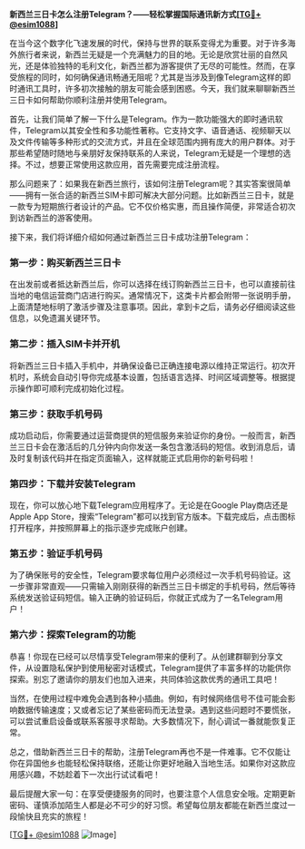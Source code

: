 **新西兰三日卡怎么注册Telegram？——轻松掌握国际通讯新方式[[TG💪+ @esim1088](https://t.me/s/esim1088)]**

在当今这个数字化飞速发展的时代，保持与世界的联系变得尤为重要。对于许多海外旅行者来说，新西兰无疑是一个充满魅力的目的地。无论是欣赏壮丽的自然风光，还是体验独特的毛利文化，新西兰都为游客提供了无尽的可能性。然而，在享受旅程的同时，如何确保通讯畅通无阻呢？尤其是当涉及到像Telegram这样的即时通讯工具时，许多初次接触的朋友可能会感到困惑。今天，我们就来聊聊新西兰三日卡如何帮助你顺利注册并使用Telegram。

首先，让我们简单了解一下什么是Telegram。作为一款功能强大的即时通讯软件，Telegram以其安全性和多功能性著称。它支持文字、语音通话、视频聊天以及文件传输等多种形式的交流方式，并且在全球范围内拥有庞大的用户群体。对于那些希望随时随地与亲朋好友保持联系的人来说，Telegram无疑是一个理想的选择。不过，想要正常使用这款应用，首先需要完成注册流程。

那么问题来了：如果我在新西兰旅行，该如何注册Telegram呢？其实答案很简单——拥有一张合适的新西兰SIM卡即可解决大部分问题。比如新西兰三日卡，就是一款专为短期旅行者设计的产品。它不仅价格实惠，而且操作简便，非常适合初次到访新西兰的游客使用。

接下来，我们将详细介绍如何通过新西兰三日卡成功注册Telegram：

### 第一步：购买新西兰三日卡

在出发前或者抵达新西兰后，你可以选择在线订购新西兰三日卡，也可以直接前往当地的电信运营商门店进行购买。通常情况下，这类卡片都会附带一张说明手册，上面清楚地标明了激活步骤及注意事项。因此，拿到卡之后，请务必仔细阅读这些信息，以免遗漏关键环节。

### 第二步：插入SIM卡并开机

将新西兰三日卡插入手机中，并确保设备已正确连接电源以维持正常运行。初次开机时，系统会自动引导你完成基本设置，包括语言选择、时间区域调整等。根据提示操作即可顺利完成初始化过程。

### 第三步：获取手机号码

成功启动后，你需要通过运营商提供的短信服务来验证你的身份。一般而言，新西兰三日卡会在激活后的几分钟内向你发送一条包含激活码的短信。收到消息后，请及时复制该代码并在指定页面输入，这样就能正式启用你的新号码啦！

### 第四步：下载并安装Telegram

现在，你可以放心地下载Telegram应用程序了。无论是在Google Play商店还是Apple App Store，搜索“Telegram”都可以找到官方版本。下载完成后，点击图标打开程序，并按照屏幕上的指示逐步完成账户创建。

### 第五步：验证手机号码

为了确保账号的安全性，Telegram要求每位用户必须经过一次手机号码验证。这一步骤非常直观——只需输入刚刚获得的新西兰三日卡绑定的手机号码，然后等待系统发送验证码短信。输入正确的验证码后，你就正式成为了一名Telegram用户！

### 第六步：探索Telegram的功能

恭喜！你现在已经可以尽情享受Telegram带来的便利了。从创建群聊到分享文件，从设置隐私保护到使用秘密对话模式，Telegram提供了丰富多样的功能供你探索。别忘了邀请你的朋友们也加入进来，共同体验这款优秀的通讯工具吧！

当然，在使用过程中难免会遇到各种小插曲。例如，有时候网络信号不佳可能会影响数据传输速度；又或者忘记了某些密码而无法登录。遇到这些问题时不要慌张，可以尝试重启设备或联系客服寻求帮助。大多数情况下，耐心调试一番就能恢复正常。

总之，借助新西兰三日卡的帮助，注册Telegram再也不是一件难事。它不仅能让你在异国他乡也能轻松保持联络，还能让你更好地融入当地生活。如果你对这款应用感兴趣，不妨趁着下一次出行试试看吧！

最后提醒大家一句：在享受便捷服务的同时，也要注意个人信息安全哦。定期更新密码、谨慎添加陌生人都是必不可少的好习惯。希望每位朋友都能在新西兰度过一段愉快且充实的旅程！

[[TG💪+ @esim1088](https://t.me/s/esim1088) ![Image](https://i.postimg.cc/4NQfJmqS/Snipaste-2025-05-13-00-14-12.png)]
